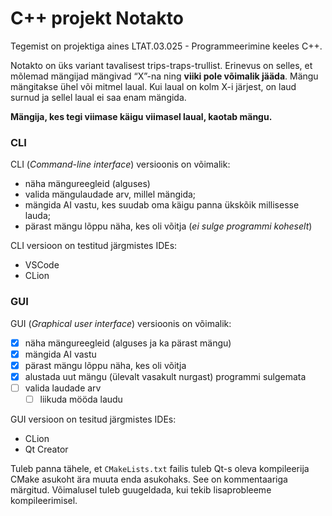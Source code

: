 # C++ projekt Notakto
Tegemist on projektiga aines LTAT.03.025 - Programmeerimine keeles C++.

Notakto on üks variant tavalisest trips-traps-trullist. 
Erinevus on selles, et mõlemad mängijad mängivad “X”-na ning **viiki pole võimalik jääda**. 
Mängu mängitakse ühel või mitmel laual. 
Kui laual on kolm X-i järjest, on laud surnud ja sellel laual ei saa enam mängida.

**Mängija, kes tegi viimase käigu viimasel laual, kaotab mängu.**

### CLI
CLI (*Command-line interface*) versioonis on võimalik:
* näha mängureegleid (alguses)
* valida mängulaudade arv, millel mängida;
* mängida AI vastu, kes suudab oma käigu panna ükskõik millisesse lauda;
* pärast mängu lõppu näha, kes oli võitja (*ei sulge programmi koheselt*)

CLI versioon on testitud järgmistes IDEs:
* VSCode
* CLion

### GUI
GUI (*Graphical user interface*) versioonis on võimalik:
- [x] näha mängureegleid (alguses ja ka pärast mängu)
- [x] mängida AI vastu
- [x] pärast mängu lõppu näha, kes oli võitja
- [x] alustada uut mängu (ülevalt vasakult nurgast) programmi sulgemata
- [ ] valida laudade arv
  - [ ] liikuda mööda laudu

GUI versioon on tesitud järgmistes IDEs:
* CLion
* Qt Creator

Tuleb panna tähele, et `CMakeLists.txt` failis tuleb Qt-s oleva kompileerija CMake asukoht
ära muuta enda asukohaks. See on kommentaariga märgitud. Võimalusel tuleb guugeldada, kui tekib lisaprobleeme kompileerimisel.